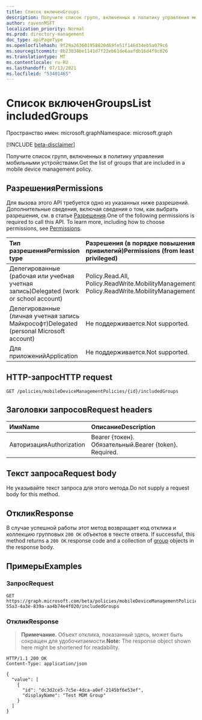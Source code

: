 ```yaml
---
title: Список включенGroups
description: Получите список групп, включенных в политику управления мобильными устройствами.
author: ravennMSFT
localization_priority: Normal
ms.prod: directory-management
doc_type: apiPageType
ms.openlocfilehash: 9f29a263601958820d69fe51f146d34eb5a079c6
ms.sourcegitcommit: 8b23038be1141d7f22eb61de6aafdb16d4f9c826
ms.translationtype: MT
ms.contentlocale: ru-RU
ms.lasthandoff: 07/13/2021
ms.locfileid: "53401465"
---
```

# <a name="list-includedgroups"></a><span data-ttu-id="3f74c-103">Список включенGroups</span><span class="sxs-lookup"><span data-stu-id="3f74c-103">List includedGroups</span></span>

<span data-ttu-id="3f74c-104">Пространство имен: microsoft.graph</span><span class="sxs-lookup"><span data-stu-id="3f74c-104">Namespace: microsoft.graph</span></span>

[!INCLUDE [beta-disclaimer](../../includes/beta-disclaimer.md)]

<span data-ttu-id="3f74c-105">Получите список групп, включенных в политику управления мобильными устройствами.</span><span class="sxs-lookup"><span data-stu-id="3f74c-105">Get the list of groups that are included in a mobile device management policy.</span></span>

## <a name="permissions"></a><span data-ttu-id="3f74c-106">Разрешения</span><span class="sxs-lookup"><span data-stu-id="3f74c-106">Permissions</span></span>

<span data-ttu-id="3f74c-p101">Для вызова этого API требуется одно из указанных ниже разрешений. Дополнительные сведения, включая сведения о том, как выбрать разрешения, см. в статье [Разрешения](/graph/permissions-reference).</span><span class="sxs-lookup"><span data-stu-id="3f74c-p101">One of the following permissions is required to call this API. To learn more, including how to choose permissions, see [Permissions](/graph/permissions-reference).</span></span>

|<span data-ttu-id="3f74c-109">Тип разрешения</span><span class="sxs-lookup"><span data-stu-id="3f74c-109">Permission type</span></span>|<span data-ttu-id="3f74c-110">Разрешения (в порядке повышения привилегий)</span><span class="sxs-lookup"><span data-stu-id="3f74c-110">Permissions (from least to most privileged)</span></span>|
|:---|:---|
|<span data-ttu-id="3f74c-111">Делегированные (рабочая или учебная учетная запись)</span><span class="sxs-lookup"><span data-stu-id="3f74c-111">Delegated (work or school account)</span></span>|<span data-ttu-id="3f74c-112">Policy.Read.All, Policy.ReadWrite.MobilityManagement</span><span class="sxs-lookup"><span data-stu-id="3f74c-112">Policy.Read.All, Policy.ReadWrite.MobilityManagement</span></span>|
|<span data-ttu-id="3f74c-113">Делегированные (личная учетная запись Майкрософт)</span><span class="sxs-lookup"><span data-stu-id="3f74c-113">Delegated (personal Microsoft account)</span></span> | <span data-ttu-id="3f74c-114">Не поддерживается.</span><span class="sxs-lookup"><span data-stu-id="3f74c-114">Not supported.</span></span>|
|<span data-ttu-id="3f74c-115">Для приложений</span><span class="sxs-lookup"><span data-stu-id="3f74c-115">Application</span></span> | <span data-ttu-id="3f74c-116">Не поддерживается.</span><span class="sxs-lookup"><span data-stu-id="3f74c-116">Not supported.</span></span>|

## <a name="http-request"></a><span data-ttu-id="3f74c-117">HTTP-запрос</span><span class="sxs-lookup"><span data-stu-id="3f74c-117">HTTP request</span></span>

<!-- {
  "blockType": "ignored"
}
-->

``` http
GET /policies/mobileDeviceManagementPolicies/{id}/includedGroups
```

## <a name="request-headers"></a><span data-ttu-id="3f74c-118">Заголовки запросов</span><span class="sxs-lookup"><span data-stu-id="3f74c-118">Request headers</span></span>

|<span data-ttu-id="3f74c-119">Имя</span><span class="sxs-lookup"><span data-stu-id="3f74c-119">Name</span></span>|<span data-ttu-id="3f74c-120">Описание</span><span class="sxs-lookup"><span data-stu-id="3f74c-120">Description</span></span>|
|:---|:---|
|<span data-ttu-id="3f74c-121">Авторизация</span><span class="sxs-lookup"><span data-stu-id="3f74c-121">Authorization</span></span>|<span data-ttu-id="3f74c-p102">Bearer {токен}. Обязательный.</span><span class="sxs-lookup"><span data-stu-id="3f74c-p102">Bearer {token}. Required.</span></span>|

## <a name="request-body"></a><span data-ttu-id="3f74c-124">Текст запроса</span><span class="sxs-lookup"><span data-stu-id="3f74c-124">Request body</span></span>

<span data-ttu-id="3f74c-125">Не указывайте текст запроса для этого метода.</span><span class="sxs-lookup"><span data-stu-id="3f74c-125">Do not supply a request body for this method.</span></span>

## <a name="response"></a><span data-ttu-id="3f74c-126">Отклик</span><span class="sxs-lookup"><span data-stu-id="3f74c-126">Response</span></span>

<span data-ttu-id="3f74c-127">В случае успешной работы этот метод возвращает код отклика и коллекцию групповых `200 OK` объектов в тексте ответа. [](../resources/group.md)</span><span class="sxs-lookup"><span data-stu-id="3f74c-127">If successful, this method returns a `200 OK` response code and a collection of [group](../resources/group.md) objects in the response body.</span></span>

## <a name="examples"></a><span data-ttu-id="3f74c-128">Примеры</span><span class="sxs-lookup"><span data-stu-id="3f74c-128">Examples</span></span>

### <a name="request"></a><span data-ttu-id="3f74c-129">Запрос</span><span class="sxs-lookup"><span data-stu-id="3f74c-129">Request</span></span>

<!-- {
  "blockType": "request",
  "name": "list_group"
}
-->

``` http
GET https://graph.microsoft.com/beta/policies/mobileDeviceManagementPolicies/ab90bacf-55a3-4a3e-839a-aa4b74e4f020/includedGroups
```

### <a name="response"></a><span data-ttu-id="3f74c-130">Отклик</span><span class="sxs-lookup"><span data-stu-id="3f74c-130">Response</span></span>

><span data-ttu-id="3f74c-131">**Примечание.** Объект отклика, показанный здесь, может быть сокращен для удобочитаемости.</span><span class="sxs-lookup"><span data-stu-id="3f74c-131">**Note:** The response object shown here might be shortened for readability.</span></span>
<!-- {
  "blockType": "response",
  "truncated": true,
  "@odata.type": "Collection(microsoft.graph.group)"
}
-->

``` http
HTTP/1.1 200 OK
Content-Type: application/json

{
  "value": [
    {
      "id": "dc3d2ce5-7c5e-4dca-a0ef-2145bf6e53ef",
      "displayName": "Test MDM Group"
    }
  ]
}
```

